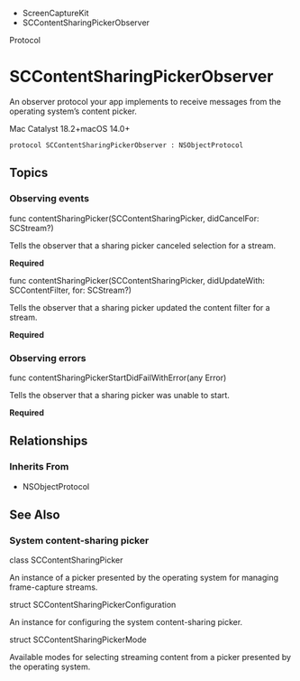 

- ScreenCaptureKit
-  SCContentSharingPickerObserver 

Protocol

# SCContentSharingPickerObserver

An observer protocol your app implements to receive messages from the operating system’s content picker.

Mac Catalyst 18.2+macOS 14.0+

``` source
protocol SCContentSharingPickerObserver : NSObjectProtocol
```

## Topics

### Observing events

func contentSharingPicker(SCContentSharingPicker, didCancelFor: SCStream?)

Tells the observer that a sharing picker canceled selection for a stream.

**Required**

func contentSharingPicker(SCContentSharingPicker, didUpdateWith: SCContentFilter, for: SCStream?)

Tells the observer that a sharing picker updated the content filter for a stream.

**Required**

### Observing errors

func contentSharingPickerStartDidFailWithError(any Error)

Tells the observer that a sharing picker was unable to start.

**Required**

## Relationships

### Inherits From

- NSObjectProtocol

## See Also

### System content-sharing picker

class SCContentSharingPicker

An instance of a picker presented by the operating system for managing frame-capture streams.

struct SCContentSharingPickerConfiguration

An instance for configuring the system content-sharing picker.

struct SCContentSharingPickerMode

Available modes for selecting streaming content from a picker presented by the operating system.


